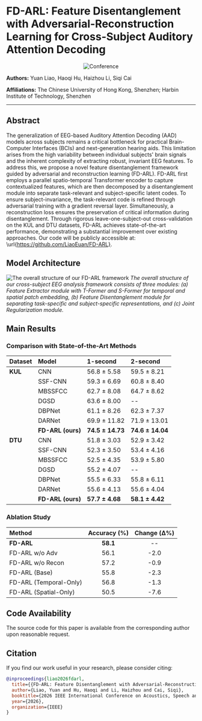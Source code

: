 # FD-ARL: Feature Disentanglement with Adversarial-Reconstruction Learning for Cross-Subject Auditory Attention Decoding

<p align="center">
  <img src="https://img.shields.io/badge/Conference-ICASSP%202026-blue" alt="Conference">
  </p>

**Authors:** Yuan Liao, Haoqi Hu, Haizhou Li, Siqi Cai

**Affiliations:** The Chinese University of Hong Kong, Shenzhen; Harbin Institute of Technology, Shenzhen

---

## Abstract

The generalization of EEG-based Auditory Attention Decoding (AAD) models across subjects remains a critical bottleneck for practical Brain-Computer Interfaces (BCIs) and next-generation hearing aids. This limitation arises from the high variability between individual subjects' brain signals and the inherent complexity of extracting robust, invariant EEG features. To address this, we propose a novel feature disentanglement framework guided by adversarial and reconstruction learning (FD-ARL). FD-ARL first employs a parallel spatio-temporal Transformer encoder to capture contextualized features, which are then decomposed by a disentanglement module into separate task-relevant and subject-specific latent codes. To ensure subject-invariance, the task-relevant code is refined through adversarial training with a gradient reversal layer. Simultaneously, a reconstruction loss ensures the preservation of critical information during disentanglement. Through rigorous leave-one-subject-out cross-validation on the KUL and DTU datasets, FD-ARL achieves state-of-the-art performance, demonstrating a substantial improvement over existing approaches. Our code will be publicly accessible at: \url{https://github.com/LiaoEuan/FD-ARL}.

## Model Architecture

![The overall structure of our FD-ARL framework](db2.png)
*The overall structure of our cross-subject EEG analysis framework consists of three modules: (a) Feature Extractor module with T-Former and S-Former for temporal and spatial patch embedding, (b) Feature Disentanglement module for separating task-specific and subject-specific representations, and (c) Joint Regularization module.*

## Main Results

### Comparison with State-of-the-Art Methods

| Dataset | Model              | 1-second             | 2-second             |
| :------ | :----------------- | :------------------- | :------------------- |
| **KUL** | CNN                | 56.8 ± 5.58          | 59.5 ± 8.21          |
|         | SSF-CNN            | 59.3 ± 6.69          | 60.8 ± 8.40          |
|         | MBSSFCC            | 62.7 ± 8.08          | 64.7 ± 8.62          |
|         | DGSD               | 63.6 ± 8.00          | --                   |
|         | DBPNet             | 61.1 ± 8.26          | 62.3 ± 7.37          |
|         | DARNet             | 69.9 ± 11.82         | 71.9 ± 13.01         |
|         | **FD-ARL (ours)** | **74.5 ± 14.73** | **74.6 ± 14.04** |
| **DTU** | CNN                | 51.8 ± 3.03          | 52.9 ± 3.42          |
|         | SSF-CNN            | 52.3 ± 3.50          | 53.4 ± 4.16          |
|         | MBSSFCC            | 52.5 ± 4.35          | 53.9 ± 5.80          |
|         | DGSD               | 55.2 ± 4.07          | --                   |
|         | DBPNet             | 55.5 ± 6.33          | 55.8 ± 6.11          |
|         | DARNet             | 55.6 ± 4.13          | 55.6 ± 4.04          |
|         | **FD-ARL (ours)** | **57.7 ± 4.68** | **58.1 ± 4.42** |

### Ablation Study

| Method                 | Accuracy (%) | Change (Δ%) |
| :--------------------- | :----------: | :---------: |
| **FD-ARL** |   **58.1** |     --      |
| FD-ARL w/o Adv         |     56.1     |    -2.0     |
| FD-ARL w/o Recon       |     57.2     |    -0.9     |
| FD-ARL (Base)          |     55.8     |    -2.3     |
| FD-ARL (Temporal-Only) |     56.8     |    -1.3     |
| FD-ARL (Spatial-Only)  |     50.5     |    -7.6     |


## Code Availability

The source code for this paper is available from the corresponding author upon reasonable request.

## Citation

If you find our work useful in your research, please consider citing:
```bibtex
@inproceedings{liao2026fdarl,
  title={{FD-ARL: Feature Disentanglement with Adversarial-Reconstruction Learning for Cross-Subject Auditory Attention Decoding}},
  author={Liao, Yuan and Hu, Haoqi and Li, Haizhou and Cai, Siqi},
  booktitle={2026 IEEE International Conference on Acoustics, Speech and Signal Processing (ICASSP)},
  year={2026},
  organization={IEEE}
}
```
